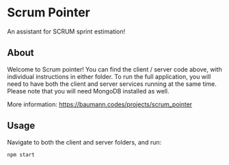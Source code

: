 # Scrum Pointer

An assistant for SCRUM sprint estimation!

## About

Welcome to Scrum pointer! You can find the client / server code above, with individual instructions in either folder.
To run the full application, you will need to have both the client and server services running at the same time. 
Please note that you will need MongoDB installed as well. 

More information: https://baumann.codes/projects/scrum_pointer

## Usage

Navigate to both the client and server folders, and run:

`npm start`

